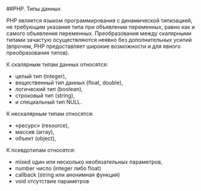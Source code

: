 ##PHP. Типы данных

PHP является языком программирования с динамической типизацией, не требующим указания типа при объявлении переменных, равно как и самого объявления переменных. Преобразования между скалярными типами зачастую осуществляются неявно без дополнительных усилий (впрочем, PHP предоставляет широкие возможности и для явного преобразования типов).

К скалярным типам данных относятся:

- целый тип (integer),
- вещественный тип данных (float, double),
- логический тип (boolean),
- строковый тип (string),
- и специальный тип NULL.

К нескалярным типам относятся:

- «ресурс» (resource),
- массив (array),
- объект (object),

К псевдотипам относятся:

- mixed один или несколько необязательных параметров,
- number число (integer либо float)
- callback (string или анонимная функция)
- void отсутствие параметров